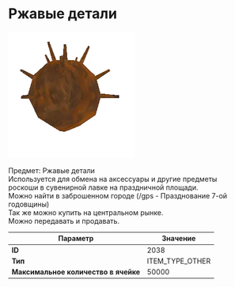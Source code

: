 # Ржавые детали

![Item Image](../img/2038.webp?raw=true)

Предмет: Ржавые детали<br>Используется для обмена на аксессуары и другие предметы <br>роскоши в сувенирной лавке на праздничной площади.<br>Можно найти в заброшенном городе (/gps - Празднование 7-ой годовщины)<br>Так же можно купить на центральном рынке.<br>Можно передавать и продавать.


| Параметр | Значение |
|----------|----------|
| **ID** | 2038 |
| **Тип** | ITEM_TYPE_OTHER |
| **Максимальное количество в ячейке** | 50000 |

